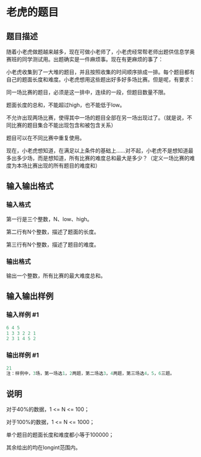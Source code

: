 # 老虎的题目

## 题目描述

随着小老虎做题越来越多，现在可做小老师了，小老虎经常帮老师出题供信息学奥赛班的同学测试用。出题确实是一件麻烦事。现在有更麻烦的事了：

小老虎收集到了一大堆的题目，并且按照收集的时间顺序排成一排。每个题目都有自己的题面长度和难度。小老虎想用这些题出好多好多场比赛。但是呢，有要求：

同一场比赛的题目，必须是这一排中，连续的一段，但题目数量不限。

题面长度的总和，不能超过high，也不能低于low。

不允许出现两场比赛，使得其中一场的题目全部在另一场出现过了。（就是说，不同比赛的题目集合不能出现包含和被包含关系）

题目可以在不同比赛中重复使用。

现在，小老虎想知道，在满足以上条件的基础上……对不起，小老虎不是想知道最多出多少场，而是想知道，所有比赛的难度总和最大是多少？（定义一场比赛的难度为本场比赛出现的所有题目的难度和）

## 输入输出格式

### 输入格式

第一行是三个整数，N、low、high。

第二行有N个整数，描述了题面的长度。

第三行有N个整数，描述了题目的难度。

### 输出格式

输出一个整数，所有比赛的最大难度总和。

## 输入输出样例

### 输入样例 #1

```cpp
6 4 5
1 3 3 2 2 1
2 3 1 4 5 2

```
### 输出样例 #1

```cpp
21
注：样例中，3场，第一场选1，2两题，第二场选3，4两题，第三场选4，5，6三题。

```
## 说明

对于40%的数据，1 <= N <= 100；

对于100%的数据，1 <= N <= 1000；

单个题目的题面长度和难度都小等于100000；

其余给出的均在longint范围内。


